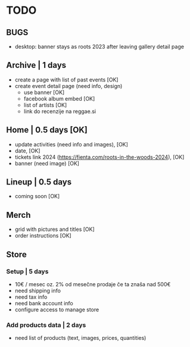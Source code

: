 # TODO

## BUGS
- desktop: banner stays as roots 2023 after leaving gallery detail page

## Archive | 1 days
- create a page with list of past events [OK]
- create event detail page (need info, design)
  - use banner  [OK]
  - facebook album embed [OK]
  - list of artists [OK]
  - link do recenzije na reggae.si

## Home | 0.5 days [OK]
- update activities (need info and images), [OK]
- date, [OK]
- tickets link 2024 (https://fienta.com/roots-in-the-woods-2024), [OK]
- banner (need image) [OK]

## Lineup | 0.5 days
- coming soon [OK]

## Merch
- grid with pictures and titles [OK]
- order instructions  [OK]

## Store 
### Setup | 5 days
- 10€ / mesec oz. 2% od mesečne prodaje če ta znaša nad 500€
- need shipping info
- need tax info
- need bank account info
- configure access to manage store  

### Add products data | 2 days
- need list of products (text, images, prices, quantities)